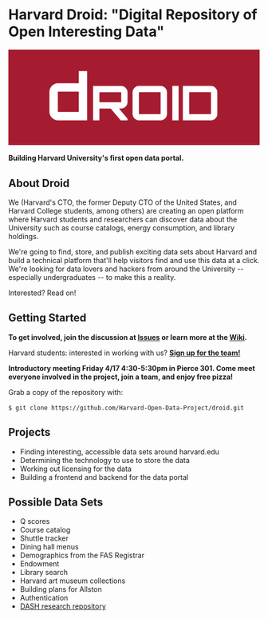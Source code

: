 # Harvard Droid: "Digital Repository of Open Interesting Data"

![Droid logo](droid-logo.png)

**Building Harvard University's first open data portal.**

## About Droid

We (Harvard's CTO, the former Deputy CTO of the United States, and Harvard College students, among others) are creating an open platform where Harvard students and researchers can discover data about the University such as course catalogs, energy consumption, and library holdings.

We're going to find, store, and publish exciting data sets about Harvard and build a technical platform that'll help visitors find and use this data at a click. We're looking for data lovers and hackers from around the University -- especially undergraduates -- to make this a reality.

Interested? Read on!

## Getting Started

**To get involved, join the discussion at [Issues](https://github.com/Harvard-Open-Data-Project/droid/issues) or learn more at the [Wiki](https://github.com/Harvard-Open-Data-Project/droid/wiki).**

Harvard students: interested in working with us? **[Sign up for the team!](https://docs.google.com/a/college.harvard.edu/forms/d/1Jiq3Dsnn-XQ5zMZJsMyRMejzd34OiaAEnqXFVxf3d5A/viewform)**

**Introductory meeting Friday 4/17 4:30-5:30pm in Pierce 301. Come meet everyone involved in the project, join a team, and enjoy free pizza!**

Grab a copy of the repository with:

```
$ git clone https://github.com/Harvard-Open-Data-Project/droid.git
```

## Projects

* Finding interesting, accessible data sets around harvard.edu
* Determining the technology to use to store the data
* Working out licensing for the data
* Building a frontend and backend for the data portal

## Possible Data Sets

* Q scores
* Course catalog
* Shuttle tracker
* Dining hall menus
* Demographics from the FAS Registrar
* Endowment
* Library search
* Harvard art museum collections
* Building plans for Allston
* Authentication
* [DASH research repository](http://dash.harvard.edu/)
